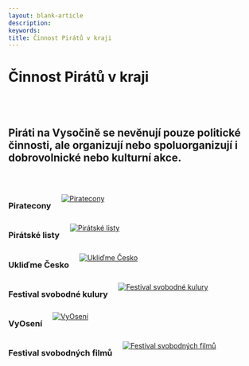 ```yaml
---
layout: blank-article
description: 
keywords: 
title: Činnost Pirátů v kraji
---
```


<div class="pce-hero pce-hero--entry">
    <div class="pce-hero__content">
        <h1 class="c-page-title">Činnost Pirátů v kraji</h1><br><br>
        <h2 class="t-h4-alt">
          Piráti na Vysočině se nevěnují pouze politické činnosti, ale organizují nebo spoluorganizují i dobrovolnické nebo kulturní akce.
      </h2>
    </div>
</div>
<br>
<br>
<div class="o-section">
  <div class="row">
    <div class="columns medium-4">
      <div class="o-section-header o-section-header--bordered">
        <h3 class="o-section__heading t-h4-alt">Piratecony</h3>
      </div>
      <a href="/cinnost/piratecon/"><img src="https://raw.githubusercontent.com/pirati-web/vysocina.pirati.cz/master/assets/img/piratecon.jpg" alt="Piratecony" style="margin:10px 0px"></a>
    </div>
    <div class="columns medium-4">
      <div class="o-section-header o-section-header--bordered">
        <h3 class="o-section__heading t-h4-alt">Pirátské listy</h3>
      </div>
      <a href="/cinnost/pirlisty/"><img src="https://raw.githubusercontent.com/pirati-web/vysocina.pirati.cz/master/assets/img/pirlisty.jpg" alt="Pirátské listy" style="margin:10px 0px"></a>
    </div>
    <div class="columns medium-4">
      <div class="o-section-header o-section-header--bordered">
        <h3 class="o-section__heading t-h4-alt">Ukliďme Česko</h3>
      </div>
      <a href="/cinnost/uklidme-cesko/"><img src="https://raw.githubusercontent.com/pirati-web/vysocina.pirati.cz/master/assets/img/uklidme.jpg" alt="Ukliďme Česko" style="margin:10px 0px"></a>
    </div>
  </div>
  <div class="row">
    <div class="columns medium-4">
      <div class="o-section-header o-section-header--bordered">
        <h3 class="o-section__heading t-h4-alt">Festival svobodné kulury</h3>
      </div>
      <a href="/cinnost/fsk/"><img src="https://raw.githubusercontent.com/pirati-web/vysocina.pirati.cz/master/assets/img/fsk.jpg" alt="Festival svobodné kulury" style="margin:10px 0px"></a>
    </div>
    <div class="columns medium-4">
      <div class="o-section-header o-section-header--bordered">
        <h3 class="o-section__heading t-h4-alt">VyOsení</h3>
      </div>
      <a href="/cinnost/vyoseni/"><img src="https://raw.githubusercontent.com/pirati-web/vysocina.pirati.cz/master/assets/img/vyoseni.jpg" alt="VyOsení" style="margin:10px 0px"></a>
    </div>
    <div class="columns medium-4">
      <div class="o-section-header o-section-header--bordered">
        <h3 class="o-section__heading t-h4-alt">Festival svobodných filmů</h3>
      </div>
      <a href="/cinnost/fsf/"><img src="https://raw.githubusercontent.com/pirati-web/vysocina.pirati.cz/master/assets/img/fsf.jpg" alt="Festival svobodných filmů" style="margin:10px 0px"></a>
    </div>
  </div>
</div>
